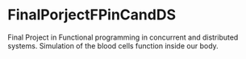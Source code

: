 # FinalPorjectFPinCandDS
Final Project in Functional programming in concurrent and distributed systems. Simulation of the blood cells function inside our body.
